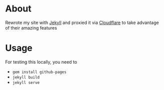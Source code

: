 # About
Rewrote my site with [Jekyll](https://jekyllrb.com/) and proxied it via
[Cloudflare](https://www.cloudflare.com/) to take advantage of their amazing features

# Usage
For testing this locally, you need to
 - `gem install github-pages`
 - `jekyll build`
 - `jekyll serve`
